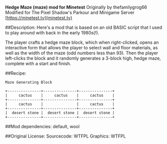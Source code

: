 **Hedge Maze (maze) mod for Minetest**
Originally by thefamilygrog66
Modified for The Pixel Shadow's Parkour and Minigame Server
[https://minetest.tv](minetest.tv)

##Description:
Here's a mod that is based on an old BASIC script that I used to play around with back in the early 1980s(!). 

The player crafts a hedge maze block, which when right-clicked, opens an interactive form that allows the player to select wall and floor materials, as well as the width of the maze (odd numbers less than 93). Then the player left-clicks the block and it randomly generates a 3-block high, hedge maze, complete with a start and finish. 

##Recipe:

	Maze Generating Block

	+---------------+---------------+---------------+
	|     cactus    |     cactus    |     cactus    |
	+---------------+---------------+---------------+
	|     cactus    |               |     cactus    |
	+---------------+---------------+---------------+
	|  desert stone |  desert stone |  desert stone |
	+---------------+---------------+---------------+
	
##Mod dependencies: default, wool

##Original License:
Sourcecode: WTFPL
Graphics: WTFPL
